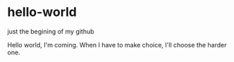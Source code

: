 # hello-world

just the begining of my github

Hello world, I'm coming.
When I have to make choice, I'll choose the harder one.
